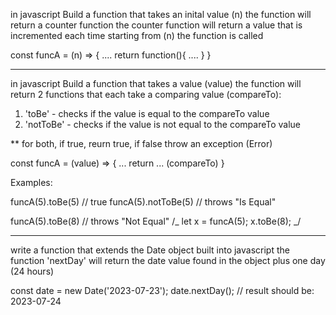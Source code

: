 in javascript
Build a function that takes an inital value (n)
the function will return a counter function
the counter function will return a value that is incremented each time starting from (n) the function is called

const funcA = (n) => {
....
return function(){
....
}
}

---

in javascript
Build a function that takes a value (value)
the function will return 2 functions that each take a comparing value (compareTo):

1. 'toBe' - checks if the value is equal to the compareTo value
2. 'notToBe' - checks if the value is not equal to the compareTo value

\*\* for both, if true, reurn true, if false throw an exception (Error)

const funcA = (value) => {
...
return ... (compareTo)
}

Examples:

funcA(5).toBe(5) // true
funcA(5).notToBe(5) // throws "Is Equal"

funcA(5).toBe(8) // throws "Not Equal"
/_
let x = funcA(5);
x.toBe(8);
_/

---

write a function that extends the Date object built into javascript
the function 'nextDay' will return the date value found in the object plus one day (24 hours)

const date = new Date('2023-07-23');
date.nextDay(); // result should be: 2023-07-24
